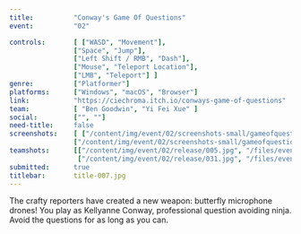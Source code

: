 ```yaml
---
title:          "Conway's Game Of Questions"
event:          "02"

controls:       [ ["WASD", "Movement"],
                ["Space", "Jump"],
                ["Left Shift / RMB", "Dash"],
                ["Mouse", "Teleport Location"],
                ["LMB", "Teleport"] ]
genre:          ["Platformer"]
platforms:      ["Windows", "macOS", "Browser"]
link:           "https://ciechroma.itch.io/conways-game-of-questions"
team:           [ "Ben Goodwin", "Yi Fei Xue" ]
social:         ["", ""]
need-title:     false
screenshots:    [ ["/content/img/event/02/screenshots-small/gameofquestions-000.jpg", "/content/img/event/02/screenshots/gameofquestions-000.jpg"],
                ["/content/img/event/02/screenshots-small/gameofquestions-001.jpg", "/content/img/event/02/screenshots/gameofquestions-001.jpg"] ]
teamshots:      [["/content/img/event/02/release/005.jpg", "/files/events/02/PTBOGameJam02-005.png"], 
                 ["/content/img/event/02/release/031.jpg", "/files/events/02/PTBOGameJam02-031.png"]]
submitted:      true
titlebar:       title-007.jpg
---
```

The crafty reporters have created a new weapon: butterfly microphone drones! You play as Kellyanne Conway, professional question avoiding ninja. Avoid the questions for as long as you can.